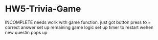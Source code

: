 # HW5-Trivia-Game
INCOMPLETE
needs work with game function.
just got button press to = correct answer
set up remaining game logic
set up timer to restart wehen new questin pops up
